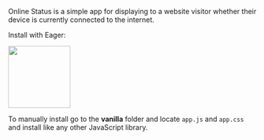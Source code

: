 Online Status is a simple app for displaying to a website visitor whether their device is currently connected to the internet.

Install with Eager:

<a href="https://eager.io/app/online-status/install?source=button">
  <img src="https://install.eager.io/install-button.png" border="0" width="126">
</a>

To manually install go to the **vanilla** folder and locate `app.js` and `app.css` and install like any other JavaScript library.
